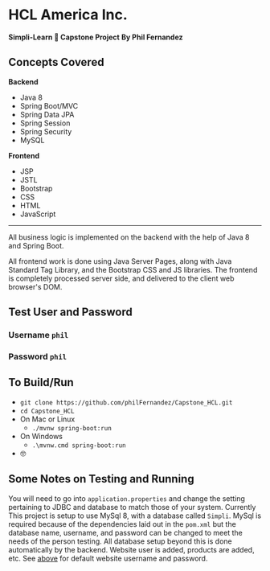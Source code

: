 # HCL America Inc.
**Simpli-Learn 🤪 Capstone Project**
**By Phil Fernandez**
## Concepts Covered
**Backend**
 - Java 8
 - Spring Boot/MVC
 - Spring Data JPA
 - Spring Session
 - Spring Security
 - MySQL

 **Frontend**
 - JSP
 - JSTL
 - Bootstrap
 - CSS
 - HTML
 - JavaScript


----------


All business logic is implemented on the backend with the
help of Java 8 and Spring Boot.

All frontend work is done using Java Server Pages, along with Java Standard Tag Library, and the Bootstrap CSS and JS libraries.
The frontend is completely processed server side, and delivered to the client web
browser's DOM.

## Test User and Password
### Username `phil`
### Password `phil`

## To Build/Run

- `git clone https://github.com/philFernandez/Capstone_HCL.git`
- `cd Capstone_HCL`
- On Mac or Linux
	-  `./mvnw spring-boot:run`
- On Windows
	- `.\mvnw.cmd spring-boot:run`
- 🤓

## Some Notes on Testing and Running

You will need to go into `application.properties` and change the setting
pertaining to JDBC and database to match those of your system. Currently
This project is setup to use MySql 8, with a database called `Simpli`. 
MySql is required because of the dependencies laid out in the `pom.xml`
but the database name, username, and password can be changed to meet 
the needs of the person testing. All database setup beyond this is
done automatically by the backend. Website user is added, products
are added, etc. See [above](#Test-User-and-Password) for default website username and password.



